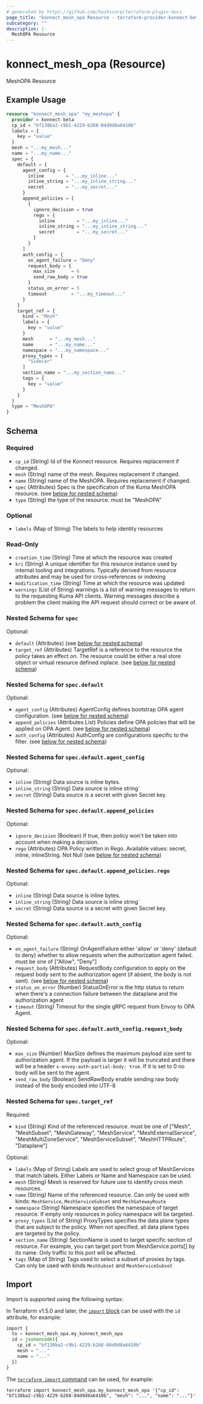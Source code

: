 ```yaml
---
# generated by https://github.com/hashicorp/terraform-plugin-docs
page_title: "konnect_mesh_opa Resource - terraform-provider-konnect-beta"
subcategory: ""
description: |-
  MeshOPA Resource
---
```


# konnect_mesh_opa (Resource)

MeshOPA Resource

## Example Usage

```terraform
resource "konnect_mesh_opa" "my_meshopa" {
  provider = konnect-beta
  cp_id = "bf138ba2-c9b1-4229-b268-04d9d8a6410b"
  labels = {
    key = "value"
  }
  mesh = "...my_mesh..."
  name = "...my_name..."
  spec = {
    default = {
      agent_config = {
        inline        = "...my_inline..."
        inline_string = "...my_inline_string..."
        secret        = "...my_secret..."
      }
      append_policies = [
        {
          ignore_decision = true
          rego = {
            inline        = "...my_inline..."
            inline_string = "...my_inline_string..."
            secret        = "...my_secret..."
          }
        }
      ]
      auth_config = {
        on_agent_failure = "Deny"
        request_body = {
          max_size      = 6
          send_raw_body = true
        }
        status_on_error = 5
        timeout         = "...my_timeout..."
      }
    }
    target_ref = {
      kind = "Mesh"
      labels = {
        key = "value"
      }
      mesh      = "...my_mesh..."
      name      = "...my_name..."
      namespace = "...my_namespace..."
      proxy_types = [
        "Sidecar"
      ]
      section_name = "...my_section_name..."
      tags = {
        key = "value"
      }
    }
  }
  type = "MeshOPA"
}
```

<!-- schema generated by tfplugindocs -->
## Schema

### Required

- `cp_id` (String) Id of the Konnect resource. Requires replacement if changed.
- `mesh` (String) name of the mesh. Requires replacement if changed.
- `name` (String) name of the MeshOPA. Requires replacement if changed.
- `spec` (Attributes) Spec is the specification of the Kuma MeshOPA resource. (see [below for nested schema](#nestedatt--spec))
- `type` (String) the type of the resource. must be "MeshOPA"

### Optional

- `labels` (Map of String) The labels to help identity resources

### Read-Only

- `creation_time` (String) Time at which the resource was created
- `kri` (String) A unique identifier for this resource instance used by internal tooling and integrations. Typically derived from resource attributes and may be used for cross-references or indexing
- `modification_time` (String) Time at which the resource was updated
- `warnings` (List of String) warnings is a list of warning messages to return to the requesting Kuma API clients.
Warning messages describe a problem the client making the API request should correct or be aware of.

<a id="nestedatt--spec"></a>
### Nested Schema for `spec`

Optional:

- `default` (Attributes) (see [below for nested schema](#nestedatt--spec--default))
- `target_ref` (Attributes) TargetRef is a reference to the resource the policy takes an effect on.
The resource could be either a real store object or virtual resource
defined inplace. (see [below for nested schema](#nestedatt--spec--target_ref))

<a id="nestedatt--spec--default"></a>
### Nested Schema for `spec.default`

Optional:

- `agent_config` (Attributes) AgentConfig defines bootstrap OPA agent configuration. (see [below for nested schema](#nestedatt--spec--default--agent_config))
- `append_policies` (Attributes List) Policies define OPA policies that will be applied on OPA Agent. (see [below for nested schema](#nestedatt--spec--default--append_policies))
- `auth_config` (Attributes) AuthConfig are configurations specific to the filter. (see [below for nested schema](#nestedatt--spec--default--auth_config))

<a id="nestedatt--spec--default--agent_config"></a>
### Nested Schema for `spec.default.agent_config`

Optional:

- `inline` (String) Data source is inline bytes.
- `inline_string` (String) Data source is inline string`
- `secret` (String) Data source is a secret with given Secret key.


<a id="nestedatt--spec--default--append_policies"></a>
### Nested Schema for `spec.default.append_policies`

Optional:

- `ignore_decision` (Boolean) If true, then policy won't be taken into account when making a decision.
- `rego` (Attributes) OPA Policy written in Rego. Available values: secret, inline, inlineString. Not Null (see [below for nested schema](#nestedatt--spec--default--append_policies--rego))

<a id="nestedatt--spec--default--append_policies--rego"></a>
### Nested Schema for `spec.default.append_policies.rego`

Optional:

- `inline` (String) Data source is inline bytes.
- `inline_string` (String) Data source is inline string`
- `secret` (String) Data source is a secret with given Secret key.



<a id="nestedatt--spec--default--auth_config"></a>
### Nested Schema for `spec.default.auth_config`

Optional:

- `on_agent_failure` (String) OnAgentFailure either 'allow' or 'deny' (default to deny) whether
to allow requests when the authorization agent failed.
must be one of ["Allow", "Deny"]
- `request_body` (Attributes) RequestBody configuration to apply on the request body sent to the
authorization agent (if absent, the body is not sent). (see [below for nested schema](#nestedatt--spec--default--auth_config--request_body))
- `status_on_error` (Number) StatusOnError is the http status to return when there's a connection
failure between the dataplane and the authorization agent
- `timeout` (String) Timeout for the single gRPC request from Envoy to OPA Agent.

<a id="nestedatt--spec--default--auth_config--request_body"></a>
### Nested Schema for `spec.default.auth_config.request_body`

Optional:

- `max_size` (Number) MaxSize defines the maximum payload size sent to authorization agent. If the payload
is larger it will be truncated and there will be a header
`x-envoy-auth-partial-body: true`. If it is set to 0 no body will be
sent to the agent.
- `send_raw_body` (Boolean) SendRawBody enable sending raw body instead of the body encoded into UTF-8




<a id="nestedatt--spec--target_ref"></a>
### Nested Schema for `spec.target_ref`

Required:

- `kind` (String) Kind of the referenced resource. must be one of ["Mesh", "MeshSubset", "MeshGateway", "MeshService", "MeshExternalService", "MeshMultiZoneService", "MeshServiceSubset", "MeshHTTPRoute", "Dataplane"]

Optional:

- `labels` (Map of String) Labels are used to select group of MeshServices that match labels. Either Labels or
Name and Namespace can be used.
- `mesh` (String) Mesh is reserved for future use to identify cross mesh resources.
- `name` (String) Name of the referenced resource. Can only be used with kinds: `MeshService`,
`MeshServiceSubset` and `MeshGatewayRoute`
- `namespace` (String) Namespace specifies the namespace of target resource. If empty only resources in policy namespace
will be targeted.
- `proxy_types` (List of String) ProxyTypes specifies the data plane types that are subject to the policy. When not specified,
all data plane types are targeted by the policy.
- `section_name` (String) SectionName is used to target specific section of resource.
For example, you can target port from MeshService.ports[] by its name. Only traffic to this port will be affected.
- `tags` (Map of String) Tags used to select a subset of proxies by tags. Can only be used with kinds
`MeshSubset` and `MeshServiceSubset`

## Import

Import is supported using the following syntax:

In Terraform v1.5.0 and later, the [`import` block](https://developer.hashicorp.com/terraform/language/import) can be used with the `id` attribute, for example:

```terraform
import {
  to = konnect_mesh_opa.my_konnect_mesh_opa
  id = jsonencode({
    cp_id = "bf138ba2-c9b1-4229-b268-04d9d8a6410b"
    mesh = "..."
    name = "..."
  })
}
```

The [`terraform import` command](https://developer.hashicorp.com/terraform/cli/commands/import) can be used, for example:

```shell
terraform import konnect_mesh_opa.my_konnect_mesh_opa '{"cp_id": "bf138ba2-c9b1-4229-b268-04d9d8a6410b", "mesh": "...", "name": "..."}'
```
